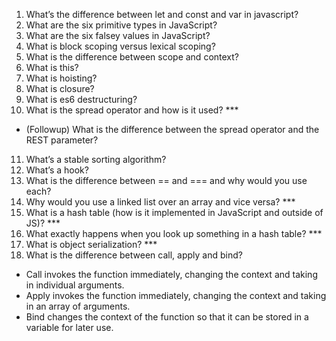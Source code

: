 1. What’s the difference between let and const and var in javascript?
2. What are the six primitive types in JavaScript?
3. What are the six falsey values in JavaScript?
4. What is block scoping versus lexical scoping?
5. What is the difference between scope and context?
6. What is this?
7. What is hoisting?
8. What is closure?
9. What is es6 destructuring?
10. What is the spread operator and how is it used? ***
  - (Followup) What is the difference between the spread operator and the REST parameter?
11. What’s a stable sorting algorithm?
12. What’s a hook?
13. What is the difference between == and === and why would you use each?
14. Why would you use a linked list over an array and vice versa? ***
15. What is a hash table (how is it implemented in JavaScript and outside of JS)? ***
16. What exactly happens when you look up something in a hash table? ***
17. What is object serialization? ***
18. What is the difference between call, apply and bind?
  - Call invokes the function immediately, changing the context and taking in individual arguments.
  - Apply invokes the function immediately, changing the context and taking in an array of arguments.
  - Bind changes the context of the function so that it can be stored in a variable for later use.
